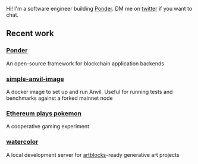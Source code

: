 Hi! I'm a software engineer building [Ponder](https://github.com/0xOlias/ponder). DM me on [twitter](https://twitter.com/typedarray) if you want to chat.

## Recent work

### [Ponder](https://github.com/0xOlias/ponder)
An open-source framework for blockchain application backends

### [simple-anvil-image](https://github.com/0xOlias/simple-anvil-image)
A docker image to set up and run Anvil. Useful for running tests and benchmarks against a forked mainnet node

### [Ethereum plays pokemon](https://github.com/0xOlias/ethplays-contracts)
A cooperative gaming experiment

### [watercolor](https://github.com/0xOlias/watercolor)
A local development server for [artblocks](https://www.artblocks.io/)-ready generative art projects

